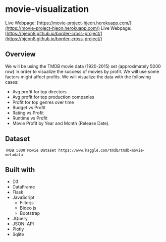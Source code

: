 # movie-visualization
Live Webpage: [https://movie-project-hjeon.herokuapp.com/](https://movie-project-hjeon.herokuapp.com/)
Live Webpage: [https://hjeon8.github.io/border-cross-project/](https://hjeon8.github.io/border-cross-project/)


## Overview
We will be using the TMDB movie data (1920-2015) set (approximately 5000 row) in order to visualize the success of movies by profit. We will use some factors might affect profits. We will visualize the data with the following cases: 
* Avg profit for top directors
* Avg profit for top production companies
* Profit for top genres over time
* Budget vs Profit
* Rating vs Profit
* Runtime vs Profit
* Movie Profit by Year and Month (Release Date). 


## Dataset
```
TMDB 5000 Movie Dataset https://www.kaggle.com/tmdb/tmdb-movie-metadata
```

## Built with
* D3
* DataFrame
* Flask
* JavaScript
  * Filterjs
  * Bideo js
  * Bootstrap
* JQuery
* JSON: API
* Plotly
* Sqlite

